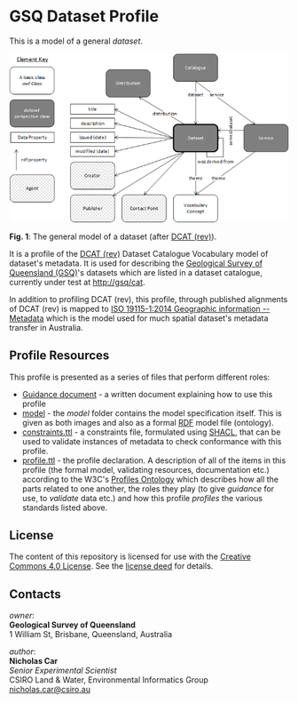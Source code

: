 # GSQ Dataset Profile
This is a model of a general *dataset*.

<img src="model/dataset.png" style="width:800px;" alt="Dataset model" />  

**Fig. 1**: The general model of a dataset (after [DCAT (rev)](https://www.w3.org/TR/vocab-dcat-2/)).  

It is a profile of the [DCAT (rev)](https://www.w3.org/TR/vocab-dcat-2/) Dataset Catalogue Vocabulary model of dataset's metadata. It is used for describing the [Geological Survey of Queensland (GSQ)](https://www.business.qld.gov.au/industries/mining-energy-water/resources/geoscience-information/gsq)'s datasets which are listed in a dataset catalogue, currently under test at <http://gsq/cat>.

In addition to profiling DCAT (rev), this profile, through published alignments of DCAT (rev) is mapped to [ISO 19115-1:2014 Geographic information -- Metadata](https://www.iso.org/standard/53798.html) which is the model used for much spatial dataset's metadata transfer in Australia.


## Profile Resources
This profile is presented as a series of files that perform different roles:

* [Guidance document](Guidance.pdf) - a written document explaining how to use this profile
* [model](model/) - the *model* folder contains the model specification itself. This is given as both images and also as a formal [RDF](https://www.w3.org/RDF/) model file (ontology).
* [constraints.ttl](constraints.ttl) - a constraints file, formulated using [SHACL](https://www.w3.org/TR/shacl/), that can be used to validate instances of metadata to check conformance with this profile.
* [profile.ttl](profile.ttl) - the profile declaration. A description of all of the items in this profile (the formal model, validating resources, documentation etc.) according to the W3C's [Profiles Ontology](https://www.w3.org/TR/dx-prof/) which describes how all the parts related to one another, the roles they play (to give *guidance* for use, to *validate* data etc.) and how this profile *profiles* the various standards listed above.


## License
The content of this repository is licensed for use with the [Creative Commons 4.0 License](https://creativecommons.org/licenses/by/4.0/). See the [license deed](LICENSE) for details.


## Contacts
*owner*:  
**Geological Survey of Queensland**  
1 William St, Brisbane, Queensland, Australia  

*author*:  
**Nicholas Car**  
*Senior Experimental Scientist*  
CSIRO Land & Water, Environmental Informatics Group  
<nicholas.car@csiro.au>
